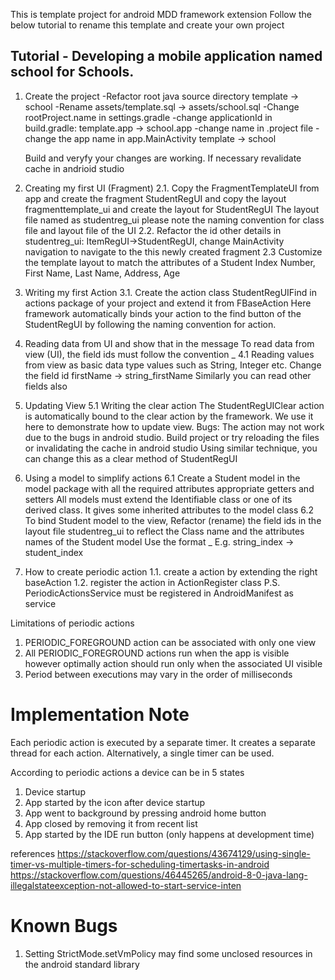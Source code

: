 This is template project for android MDD framework extension
Follow the below tutorial to rename this template and create your own project 

Tutorial - Developing a mobile application named school for Schools.
---------

1. Create the project
   -Refactor root java source directory template -> school
   -Rename assets/template.sql -> assets/school.sql
   -Change rootProject.name in settings.gradle
   -change applicationId in build.gradle: template.app -> school.app
   -change name in .project file
   -change the app name in app.MainActivity   template -> school

   Build and veryfy your changes are working. If necessary revalidate cache in andrioid studio

2. Creating my first UI (Fragment)
   2.1. Copy the FragmentTemplateUI from app and create the fragment StudentRegUI  and copy the layout fragmenttemplate_ui and create the layout for StudentRegUI The layout file named as studentreg_ui
        please note the naming convention for class file and layout file of the UI
   2.2. Refactor the id other details in studentreg_ui: ItemRegUI->StudentRegUI, change MainActivity navigation to navigate to the this newly created fragment
   2.3  Customize the template layout to match the attributes of a Student Index Number, First Name, Last Name, Address, Age

3. Writing my first Action
   3.1. Create the action class StudentRegUIFind  in actions package of your project and extend it from FBaseAction
        Here framework automatically binds your action to the find button of the StudentRegUI by following the naming convention <UIName><buttonId>  for action.

4. Reading data from UI and show that in the message
   To read data from view (UI), the field ids must follow the convention <ClassNameInFirstLetterSmall>_<identifier>
   4.1 Reading values from view as basic data type values such as String, Integer etc.
       Change the field id firstName -> string_firstName
       Similarly you can read other fields also

5. Updating View
   5.1 Writing the clear action
       The StudentRegUIClear action is automatically bound to the clear action by the framework. We use it here to demonstrate how to update view.
       Bugs: The action may not work due to the bugs in android studio. Build project or try reloading the files or invalidating the cache in android studio
       Using similar technique, you can change this as a clear method of StudentRegUI

6. Using a model to simplify actions
   6.1 Create a Student model in the model package with all the required attributes appropriate getters and setters
       All models must extend the Identifiable class or one of its derived class. It gives some inherited attributes to the model class
   6.2 To bind Student model to the view, Refactor (rename) the field ids in the layout file studentreg_ui to reflect the Class name and the attributes names of the Student model
       Use the format <ClassNameInFirstLetterSmall>_<identifier> E.g. string_index -> student_index
       
  


       







1. How to create periodic action
1.1. create a action by extending the right baseAction
1.2. register the action in ActionRegister class
P.S. PeriodicActionsService must be registered in AndroidManifest as service


Limitations of periodic actions
1. PERIODIC_FOREGROUND action can be associated with only one view
2. All PERIODIC_FOREGROUND actions run when the app is visible however
optimally action should run only when the associated UI visible
3. Period between executions may vary in the order of milliseconds


Implementation Note
===================
Each periodic action is executed by a separate timer. It creates a separate thread for each action.
Alternatively, a single timer can be used.

According to periodic actions a device can be in 5 states
1. Device startup
2. App started by the icon after device startup
3. App went to background by pressing android home button
4. App closed by removing it from recent list
5. App started by the IDE run button (only happens at development time)


references
https://stackoverflow.com/questions/43674129/using-single-timer-vs-multiple-timers-for-scheduling-timertasks-in-android
https://stackoverflow.com/questions/46445265/android-8-0-java-lang-illegalstateexception-not-allowed-to-start-service-inten




Known Bugs
===========
1. Setting StrictMode.setVmPolicy  may find some unclosed resources in the android standard library